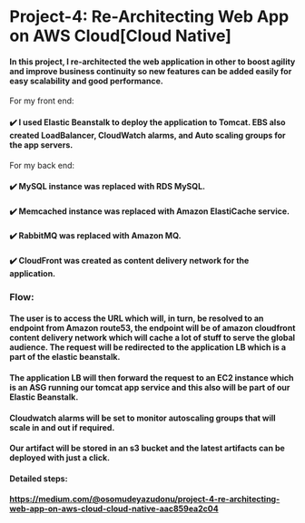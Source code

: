 # Project-4: Re-Architecting Web App on AWS Cloud[Cloud Native]

#### In this project, I re-architected the web application in other to boost agility and improve business continuity so new features can be added easily for easy scalability and good performance.
For my front end:
#### ✔️ I used Elastic Beanstalk to deploy the application to Tomcat. EBS also created LoadBalancer, CloudWatch alarms, and Auto scaling groups for the app servers.
For my back end:
#### ✔️ MySQL instance was replaced with RDS MySQL.
#### ✔️ Memcached instance was replaced with Amazon ElastiCache service.
#### ✔️ RabbitMQ was replaced with Amazon MQ.
#### ✔️ CloudFront was created as content delivery network for the application.
### Flow:
#### The user is to access the URL which will, in turn, be resolved to an endpoint from Amazon route53, the endpoint will be of amazon cloudfront content delivery network which will cache a lot of stuff to serve the global audience. The request will be redirected to the application LB which is a part of the elastic beanstalk.
#### The application LB will then forward the request to an EC2 instance which is an ASG running our tomcat app service and this also will be part of our Elastic Beanstalk.
#### Cloudwatch alarms will be set to monitor autoscaling groups that will scale in and out if required.
#### Our artifact will be stored in an s3 bucket and the latest artifacts can be deployed with just a click.

#### Detailed steps:
#### https://medium.com/@osomudeyazudonu/project-4-re-architecting-web-app-on-aws-cloud-cloud-native-aac859ea2c04
